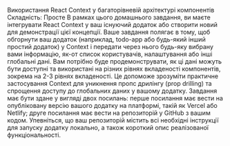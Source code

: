 Використання React Context у багаторівневій
архітектурі компонентів
Складність: Просте
В рамках цього домашнього завдання, ви маєте інтегрувати React Context у ваш існуючий додаток або створити новий для
демонстрації цієї концепції. Ваше завдання полягає в тому, щоб обгорнути ваш додаток (наприклад, todo-app або будь-який
інший простий додаток) у Context і передати через нього будь-яку вибрану вами інформацію, як-от список користувачів,
налаштування або інші глобальні дані.
Вам потрібно буде продемонструвати, як ці дані можуть бути доступні та використані на різних рівнях вкладеності компонентів,
зокрема на 2-3 рівнях вкладеності. Це допоможе зрозуміти практичне застосування Context для уникнення пропс дрилінгу (prop
drilling) та спрощення доступу до глобальних даних у вашому додатку.
Завдання має бути здане у вигляді двох посилань: перше посилання має вести на опубліковану версію вашого додатку на
платформі, такій як Vercel або Netlify; друге посилання має вести на репозиторій у GitHub з вашим кодом. Упевніться, що ваш
репозиторій містить всі необхідні інструкції для запуску додатку локально, а також короткий опис реалізованої
функціональності.